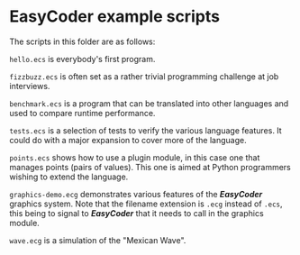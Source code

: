# EasyCoder example scripts
The scripts in this folder are as follows:

`hello.ecs` is everybody's first program.

`fizzbuzz.ecs` is often set as a rather trivial programming challenge at job interviews.

`benchmark.ecs` is a program that can be translated into other languages and used to compare runtime performance.

`tests.ecs` is a selection of tests to verify the various language features. It could do with a major expansion to cover more of the language.

`points.ecs` shows how to use a plugin module, in this case one that manages points (pairs of values). This one is aimed at Python programmers wishing to extend the language.

`graphics-demo.ecg` demonstrates various features of the **_EasyCoder_** graphics system. Note that the filename extension is `.ecg` instead of `.ecs`, this being to signal to **_EasyCoder_** that it needs to call in the graphics module.

`wave.ecg` is a simulation of the "Mexican Wave".
